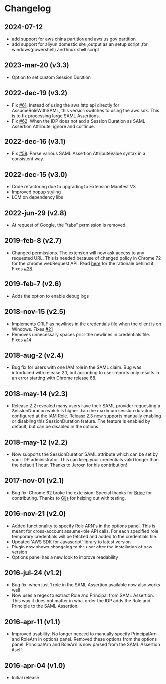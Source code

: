 # Changelog

## 2024-07-12

- add support for aws china partition and aws us gov partition
- add support for aliyun domestic site ,output as an setup script ,for windows(powershell) and linux shell script

## 2023-mar-20 (v3.3)

- Option to set custom Session Duration

## 2022-dec-19 (v3.2)

- Fix [#61](https://github.com/prolane/samltoawsstskeys/issues/61). Instead of using the aws http api directly for AssumeRoleWithSAML, this version switches to using the aws sdk. This is to fix processing large SAML Assertions.
- Fix [#62](https://github.com/prolane/samltoawsstskeys/issues/62). When the IDP does not add a Session Duration as SAML Assertion Attribute, ignore and continue.

## 2022-dec-16 (v3.1)

- Fix [#58](https://github.com/prolane/samltoawsstskeys/issues/58). Parse various SAML Assertion AttributeValue syntax in a consistent way.

## 2022-dec-15 (v3.0)

- Code refactoring due to upgrading to Extension Manifest V3
- Improved popup styling
- LCM on dependency libs

## 2022-jun-29 (v2.8)

- At request of Google, the "tabs" permission is removed.

## 2019-feb-8 (v2.7)

- Changed permissions. The extension will now ask access to any requested URL. This is needed because of changed policy in Chrome 72 for the chrome.webRequest API. Read [here](https://github.com/prolane/samltoawsstskeys/issues/28#issuecomment-461938267) for the rationale behind it. Fixes [#28](https://github.com/prolane/samltoawsstskeys/issues/28).

## 2019-feb-7 (v2.6)

- Adds the option to enable debug logs

## 2018-nov-15 (v2.5)

- Implements CRLF as newlines in the credentials file when the client is on Windows. Fixes [#21](https://github.com/prolane/samltoawsstskeys/issues/21)
- Removes unnecessary spaces prior the newlines in credentials file. Fixes [#14](https://github.com/prolane/samltoawsstskeys/issues/14)

## 2018-aug-2 (v2.4)

- Bug fix for users with one IAM role in the SAML claim. Bug was introduced with release 2.1, but according to user reports only results in an error starting with Chrome release 68.

## 2018-may-14 (v2.3)

- Release 2.2 revealed many users have their SAML provider requesting a SessionDuration which is higher than the maximum session duration configured at the IAM Role. Release 2.3 now supports manually enabling or disabling this SessionDuration feature. The feature is enabled by default, but can be disabled in the options.

## 2018-may-12 (v2.2)

- Now supports the SessionDuration SAML attribute which can be set by your IDP administrator. This can keep your credentials valid longer than the default 1 hour. Thanks to [Jeroen](https://github.com/ashemedai) for his contribution!

## 2017-nov-01 (v2.1)

- Bug fix: Chrome 62 broke the extension. Special thanks for [Brice](https://github.com/bdruth) for contributing. Thanks to [Gijs](https://gitlab.com/gbvanrenswoude) for helping out with testing.

## 2016-nov-21 (v2.0)

- Added functionality to specify Role ARN's in the options panel. This is meant for cross-account assume-role API calls. For each specified role temporary credentials will be fetched and added to the credentials file.
- Updated 'AWS SDK for Javascript' library to latest version
- Plugin now shows changelog to the user after the installation of new version
- Options panel has a new look to improve readability

## 2016-jul-24 (v1.2)

- Bug fix: when just 1 role in the SAML Assertion available now also works well
- Now uses a regex to extract Role and Principal from SAML Assertion. This way it does not matter in what order the IDP adds the Role and Principle to the SAML Assertion.

## 2016-apr-11 (v1.1)

- Improved usability. No longer needed to manually specify PrincipalArn and RoleArn in options panel. Removed these options from the options panel. PrincipalArn and RoleArn is now parsed from the SAML Assertion itself.

## 2016-apr-04 (v1.0)

- Initial release

